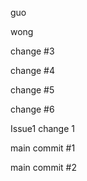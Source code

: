 guo

wong

change #3

change #4

change #5


change #6


Issue1 change 1


main commit #1

main commit #2
